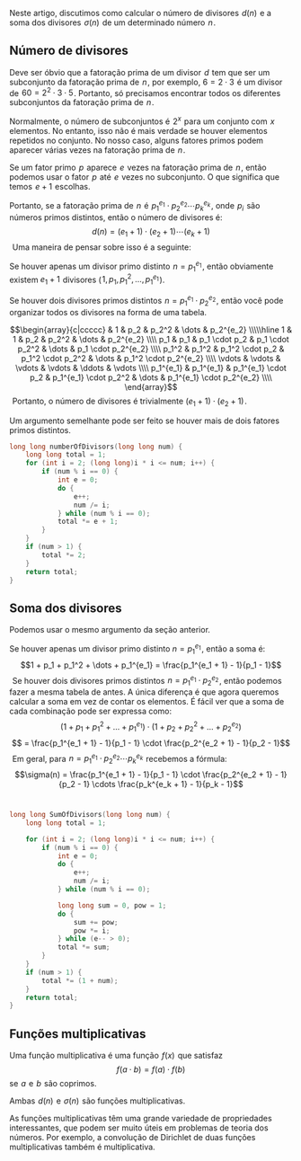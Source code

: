 
Neste artigo, discutimos como calcular o número de divisores  $d(n)$  e a soma dos divisores  $\sigma(n)$  de um determinado número  $n$ .

## Número de divisores
 Deve ser óbvio que a fatoração prima de um divisor  $d$  tem que ser um subconjunto da fatoração prima de  $n$ , por exemplo, $6 = 2 \cdot 3$  é um divisor de  $60 = 2^2 \cdot 3 \cdot 5$ . Portanto, só precisamos encontrar todos os diferentes subconjuntos da fatoração prima de  $n$ .

Normalmente, o número de subconjuntos é  $2^x$  para um conjunto com  $x$  elementos. No entanto, isso não é mais verdade se houver elementos repetidos no conjunto. No nosso caso, alguns fatores primos podem aparecer várias vezes na fatoração prima de  $n$ .

Se um fator primo  $p$  aparece  $e$  vezes na fatoração prima de  $n$ , então podemos usar o fator  $p$  até  $e$  vezes no subconjunto. O que significa que temos  $e+1$  escolhas.

Portanto, se a fatoração prima de  $n$  é  $p_1^{e_1} \cdot p_2^{e_2} \cdots p_k^{e_k}$ , onde  $p_i$  são números primos distintos, então o número de divisores é:
$$d(n) = (e_1 + 1) \cdot (e_2 + 1) \cdots (e_k + 1)$$ 
Uma maneira de pensar sobre isso é a seguinte:

Se houver apenas um divisor primo distinto  $n = p_1^{e_1}$ , então obviamente existem $e_1 + 1$  divisores ( $1, p_1, p_1^2, \dots, p_1^{e_1}$ ).

Se houver dois divisores primos distintos  $n = p_1^{e_1} \cdot p_2^{e_2}$ , então você pode organizar todos os divisores na forma de uma tabela.
 
$$\begin{array}{c|ccccc} & 1 & p_2 & p_2^2 & \dots & p_2^{e_2} \\\\\hline 1 & 1 & p_2 & p_2^2 & \dots & p_2^{e_2} \\\\ p_1 & p_1 & p_1 \cdot p_2 & p_1 \cdot p_2^2 & \dots & p_1 \cdot p_2^{e_2} \\\\ p_1^2 & p_1^2 & p_1^2 \cdot p_2 & p_1^2 \cdot p_2^2 & \dots & p_1^2 \cdot p_2^{e_2} \\\\ \vdots & \vdots & \vdots & \vdots & \ddots & \vdots \\\\ p_1^{e_1} & p_1^{e_1} & p_1^{e_1} \cdot p_2 & p_1^{e_1} \cdot p_2^2 & \dots & p_1^{e_1} \cdot p_2^{e_2} \\\\ \end{array}$$ 
Portanto, o número de divisores é trivialmente $(e_1 + 1) \cdot (e_2 + 1)$ .

Um argumento semelhante pode ser feito se houver mais de dois fatores primos distintos.
```c++
long long numberOfDivisors(long long num) {
    long long total = 1;
    for (int i = 2; (long long)i * i <= num; i++) {
        if (num % i == 0) {
            int e = 0;
            do {
                e++;
                num /= i;
            } while (num % i == 0);
            total *= e + 1;
        }
    }
    if (num > 1) {
        total *= 2;
    }
    return total;
}
```



## Soma dos divisores
Podemos usar o mesmo argumento da seção anterior.

Se houver apenas um divisor primo distinto $n = p_1^{e_1}$ , então a soma é:
$$1 + p_1 + p_1^2 + \dots + p_1^{e_1} = \frac{p_1^{e_1 + 1} - 1}{p_1 - 1}$$ 
Se houver dois divisores primos distintos  $n = p_1^{e_1} \cdot p_2^{e_2}$ , então podemos fazer a mesma tabela de antes. A única diferença é que agora queremos calcular a soma em vez de contar os elementos. É fácil ver que a soma de cada combinação pode ser expressa como:
 
$$\left(1 + p_1 + p_1^2 + \dots + p_1^{e_1}\right) \cdot \left(1 + p_2 + p_2^2 + \dots + p_2^{e_2}\right)$$
$$ = \frac{p_1^{e_1 + 1} - 1}{p_1 - 1} \cdot \frac{p_2^{e_2 + 1} - 1}{p_2 - 1}$$ 
Em geral, para  $n = p_1^{e_1} \cdot p_2^{e_2} \cdots p_k^{e_k}$  recebemos a fórmula:
 
$$\sigma(n) = \frac{p_1^{e_1 + 1} - 1}{p_1 - 1} \cdot \frac{p_2^{e_2 + 1} - 1}{p_2 - 1} \cdots \frac{p_k^{e_k + 1} - 1}{p_k - 1}$$ 
```c++
long long SumOfDivisors(long long num) {
    long long total = 1;

    for (int i = 2; (long long)i * i <= num; i++) {
        if (num % i == 0) {
            int e = 0;
            do {
                e++;
                num /= i;
            } while (num % i == 0);

            long long sum = 0, pow = 1;
            do {
                sum += pow;
                pow *= i;
            } while (e-- > 0);
            total *= sum;
        }
    }
    if (num > 1) {
        total *= (1 + num);
    }
    return total;
}
```
## Funções multiplicativas
Uma função multiplicativa é uma função  $f(x)$  que satisfaz
$$f(a \cdot b) = f(a) \cdot f(b)$$
se  $a$  e  $b$  são coprimos.

Ambas  $d(n)$  e  $\sigma(n)$  são funções multiplicativas.

As funções multiplicativas têm uma grande variedade de propriedades interessantes, que podem ser muito úteis em problemas de teoria dos números. Por exemplo, a convolução de Dirichlet de duas funções multiplicativas também é multiplicativa.

